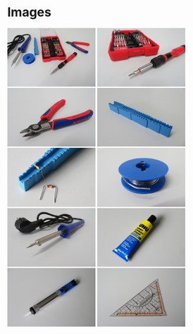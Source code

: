 # Images
[<img src="https://github.com/deltarobotone/image_database/blob/master/assembly_tools/assembly_tools%20(1).PNG" width="200">](https://raw.githubusercontent.com/deltarobotone/image_database/master/assembly_tools/assembly_tools%20(1).PNG)
[<img src="https://github.com/deltarobotone/image_database/blob/master/assembly_tools/assembly_tools%20(2).PNG" width="200">](https://raw.githubusercontent.com/deltarobotone/image_database/master/assembly_tools/assembly_tools%20(2).PNG)
[<img src="https://github.com/deltarobotone/image_database/blob/master/assembly_tools/assembly_tools%20(3).PNG" width="200">](https://raw.githubusercontent.com/deltarobotone/image_database/master/assembly_tools/assembly_tools%20(3).PNG)
[<img src="https://github.com/deltarobotone/image_database/blob/master/assembly_tools/assembly_tools%20(4).PNG" width="200">](https://raw.githubusercontent.com/deltarobotone/image_database/master/assembly_tools/assembly_tools%20(4).PNG)
[<img src="https://github.com/deltarobotone/image_database/blob/master/assembly_tools/assembly_tools%20(5).PNG" width="200">](https://raw.githubusercontent.com/deltarobotone/image_database/master/assembly_tools/assembly_tools%20(5).PNG)
[<img src="https://github.com/deltarobotone/image_database/blob/master/assembly_tools/assembly_tools%20(6).PNG" width="200">](https://raw.githubusercontent.com/deltarobotone/image_database/master/assembly_tools/assembly_tools%20(6).PNG)
[<img src="https://github.com/deltarobotone/image_database/blob/master/assembly_tools/assembly_tools%20(7).PNG" width="200">](https://raw.githubusercontent.com/deltarobotone/image_database/master/assembly_tools/assembly_tools%20(7).PNG)
[<img src="https://github.com/deltarobotone/image_database/blob/master/assembly_tools/assembly_tools%20(8).PNG" width="200">](https://raw.githubusercontent.com/deltarobotone/image_database/master/assembly_tools/assembly_tools%20(8).PNG)
[<img src="https://github.com/deltarobotone/image_database/blob/master/assembly_tools/assembly_tools%20(9).PNG" width="200">](https://raw.githubusercontent.com/deltarobotone/image_database/master/assembly_tools/assembly_tools%20(9).PNG)
[<img src="https://github.com/deltarobotone/image_database/blob/master/assembly_tools/assembly_tools%20(10).PNG" width="200">](https://raw.githubusercontent.com/deltarobotone/image_database/master/assembly_tools/assembly_tools%20(10).PNG)
